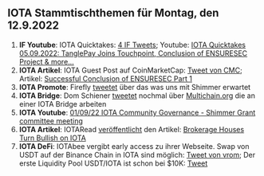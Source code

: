 ## IOTA Stammtischthemen für Montag, den 12.9.2022

1. **IF Youtube**: IOTA Quicktakes: [4 IF Tweets](https://twitter.com/iota/status/1566712865515798528?s=20&t=ZqJHDRHuFrCkFGpakvV-Ug); Youtube: [IOTA Quicktakes 05.09.2022: TanglePay Joins Touchpoint, Conclusion of ENSURESEC Project & more...](https://www.youtube.com/watch?v=InEz8cMb18k)
2. **IOTA Artikel**: IOTA Guest Post auf CoinMarketCap: [Tweet von CMC](https://twitter.com/CoinMarketCap/status/1566705191172427777?s=20&t=T7tRXPKL2FrMqWsXTJjJPA); Artikel: [Successful Conclusion of ENSURESEC Part 1](https://coinmarketcap.com/community/articles/35380)
3. **IOTA Promote**: Firefly [tweetet](https://twitter.com/fireflywallet/status/1566823473435054084?s=20&t=BW75KA1Ey8Cw3UyNXLK8lg) über das was uns mit Shimmer erwartet
4. **IOTA Bridge**: Dom Schiener [tweetet](https://twitter.com/DomSchiener/status/1567085808653328385?s=20&t=GadandAhCC_0qZrTN6pLlg) nochmal über [Multichain.org](https://multichain.org/) die an einer IOTA Bridge arbeiten
5. **IOTA Youtube**: [01/09/22 IOTA Community Governance - Shimmer Grant committee meeting](https://www.youtube.com/watch?v=nFkWEkdSblU)
6. **IOTA Artikel**: IOTARead [veröffentlicht](https://twitter.com/iotaread/status/1567190395045519360?s=20&t=4mXDRwL3EiwFUWx9XVl__g) den Artikel: [Brokerage Houses Turn Bullish on IOTA](https://iotaread.com/119-brokerage-houses-turn-bullish-on-iota)
7. **IOTA DeFi**: IOTAbee vergibt early access zu ihrer Webseite. Swap von USDT auf der Binance Chain in IOTA sind möglich: [Tweet von vrom](https://twitter.com/Vrom14286662/status/1567480704908279808?s=20&t=U5P8nDscMYqY5-azWd8wtg); Der erste Liquidity Pool USDT/IOTA ist schon bei $10K: [Tweet](https://twitter.com/iotabee/status/1567461763037405184?s=20&t=U5P8nDscMYqY5-azWd8wtg)




